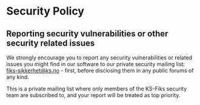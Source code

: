 # Security Policy

## Reporting security vulnerabilities or other security related issues

We strongly encourage you to report any security vulnerabilities or related issues you might find in our software to our private security mailing list: fiks-sikkerhet@ks.no - first, before disclosing them in any public forums of any kind.

This is a private mailing list where only members of the KS-Fiks security team are subscribed to, and your report will be treated as top priority.